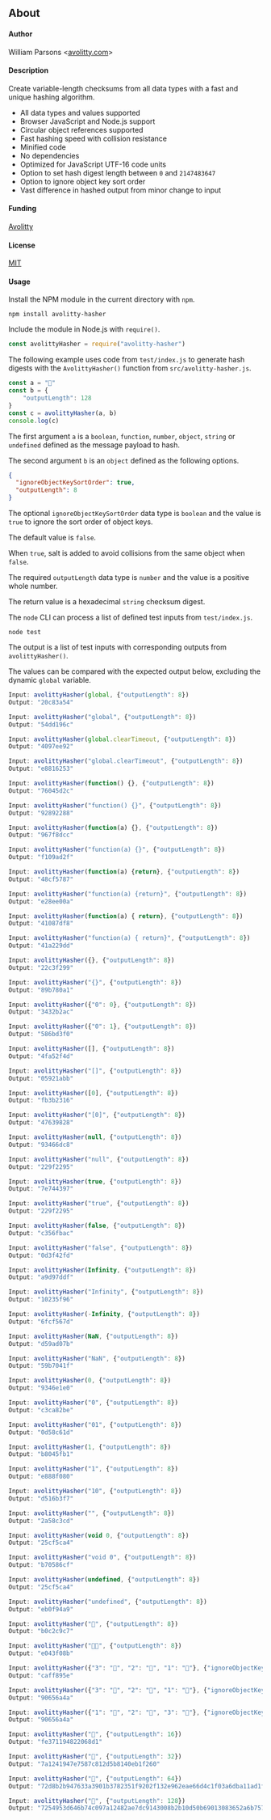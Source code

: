 ## About

#### Author
William Parsons <[avolitty.com](https://avolitty.com/)>

#### Description
Create variable-length checksums from all data types with a fast and unique hashing algorithm.

- All data types and values supported
- Browser JavaScript and Node.js support
- Circular object references supported
- Fast hashing speed with collision resistance
- Minified code
- No dependencies
- Optimized for JavaScript UTF-16 code units
- Option to set hash digest length between `0` and `2147483647`
- Option to ignore object key sort order
- Vast difference in hashed output from minor change to input

#### Funding
[Avolitty](https://avolitty.com/donate/)

#### License
[MIT](https://github.com/avolitty/avolitty-hasher/blob/javascript/LICENSE)

#### Usage
Install the NPM module in the current directory with `npm`.

``` console
npm install avolitty-hasher
```

Include the module in Node.js with `require()`.

``` javascript
const avolittyHasher = require("avolitty-hasher")
```

The following example uses code from `test/index.js` to generate hash digests with the `AvolittyHasher()` function from `src/avolitty-hasher.js`.

``` javascript
const a = "🥑"
const b = {
	"outputLength": 128
}
const c = avolittyHasher(a, b)
console.log(c)
```

The first argument `a` is a `boolean`, `function`, `number`, `object`, `string` or `undefined` defined as the message payload to hash.

The second argument `b` is an `object` defined as the following options.

``` json
{
  "ignoreObjectKeySortOrder": true,
  "outputLength": 8
}
```

The optional `ignoreObjectKeySortOrder` data type is `boolean` and the value is `true` to ignore the sort order of object keys.

The default value is `false`.

When `true`, salt is added to avoid collisions from the same object when `false`.

The required `outputLength` data type is `number` and the value is a positive whole number.

The return value is a hexadecimal `string` checksum digest.

The `node` CLI can process a list of defined test inputs from `test/index.js`.

``` console
node test
```

The output is a list of test inputs with corresponding outputs from `avolittyHasher()`.

The values can be compared with the expected output below, excluding the dynamic `global` variable.

``` javascript
Input: avolittyHasher(global, {"outputLength": 8})
Output: "20c83a54"

Input: avolittyHasher("global", {"outputLength": 8})
Output: "54dd196c"

Input: avolittyHasher(global.clearTimeout, {"outputLength": 8})
Output: "4097ee92"

Input: avolittyHasher("global.clearTimeout", {"outputLength": 8})
Output: "e8816253"

Input: avolittyHasher(function() {}, {"outputLength": 8})
Output: "76045d2c"

Input: avolittyHasher("function() {}", {"outputLength": 8})
Output: "92892288"

Input: avolittyHasher(function(a) {}, {"outputLength": 8})
Output: "967f8dcc"

Input: avolittyHasher("function(a) {}", {"outputLength": 8})
Output: "f109ad2f"

Input: avolittyHasher(function(a) {return}, {"outputLength": 8})
Output: "48cf5787"

Input: avolittyHasher("function(a) {return}", {"outputLength": 8})
Output: "e28ee00a"

Input: avolittyHasher(function(a) { return}, {"outputLength": 8})
Output: "41087df8"

Input: avolittyHasher("function(a) { return}", {"outputLength": 8})
Output: "41a229dd"

Input: avolittyHasher({}, {"outputLength": 8})
Output: "22c3f299"

Input: avolittyHasher("{}", {"outputLength": 8})
Output: "89b780a1"

Input: avolittyHasher({"0": 0}, {"outputLength": 8})
Output: "3432b2ac"

Input: avolittyHasher({"0": 1}, {"outputLength": 8})
Output: "586bd3f0"

Input: avolittyHasher([], {"outputLength": 8})
Output: "4fa52f4d"

Input: avolittyHasher("[]", {"outputLength": 8})
Output: "05921abb"

Input: avolittyHasher([0], {"outputLength": 8})
Output: "fb3b2316"

Input: avolittyHasher("[0]", {"outputLength": 8})
Output: "47639828"

Input: avolittyHasher(null, {"outputLength": 8})
Output: "93466dc8"

Input: avolittyHasher("null", {"outputLength": 8})
Output: "229f2295"

Input: avolittyHasher(true, {"outputLength": 8})
Output: "7e744397"

Input: avolittyHasher("true", {"outputLength": 8})
Output: "229f2295"

Input: avolittyHasher(false, {"outputLength": 8})
Output: "c356fbac"

Input: avolittyHasher("false", {"outputLength": 8})
Output: "0d3f42fd"

Input: avolittyHasher(Infinity, {"outputLength": 8})
Output: "a9d97ddf"

Input: avolittyHasher("Infinity", {"outputLength": 8})
Output: "10235f96"

Input: avolittyHasher(-Infinity, {"outputLength": 8})
Output: "6fcf567d"

Input: avolittyHasher(NaN, {"outputLength": 8})
Output: "d59ad07b"

Input: avolittyHasher("NaN", {"outputLength": 8})
Output: "59b7041f"

Input: avolittyHasher(0, {"outputLength": 8})
Output: "9346e1e0"

Input: avolittyHasher("0", {"outputLength": 8})
Output: "c3ca82be"

Input: avolittyHasher("01", {"outputLength": 8})
Output: "0d58c61d"

Input: avolittyHasher(1, {"outputLength": 8})
Output: "b8045fb1"

Input: avolittyHasher("1", {"outputLength": 8})
Output: "e888f080"

Input: avolittyHasher("10", {"outputLength": 8})
Output: "d516b3f7"

Input: avolittyHasher("", {"outputLength": 8})
Output: "2a58c3cd"

Input: avolittyHasher(void 0, {"outputLength": 8})
Output: "25cf5ca4"

Input: avolittyHasher("void 0", {"outputLength": 8})
Output: "b70586cf"

Input: avolittyHasher(undefined, {"outputLength": 8})
Output: "25cf5ca4"

Input: avolittyHasher("undefined", {"outputLength": 8})
Output: "eb0f94a9"

Input: avolittyHasher("🥑", {"outputLength": 8})
Output: "b0c2c9c7"

Input: avolittyHasher("🥑🥑", {"outputLength": 8})
Output: "e043f08b"

Input: avolittyHasher({"3": "🥑", "2": "🥑", "1": "🥑"}, {"ignoreObjectKeySortOrder": false, "outputLength": 8})
Output: "caff895e"

Input: avolittyHasher({"3": "🥑", "2": "🥑", "1": "🥑"}, {"ignoreObjectKeySortOrder": true, "outputLength": 8})
Output: "90656a4a"

Input: avolittyHasher({"1": "🥑", "2": "🥑", "3": "🥑"}, {"ignoreObjectKeySortOrder": true, "outputLength": 8})
Output: "90656a4a"

Input: avolittyHasher("🥑", {"outputLength": 16})
Output: "fe371194822068d1"

Input: avolittyHasher("🥑", {"outputLength": 32})
Output: "7a1241947e7587c812d5b8140eb1f260"

Input: avolittyHasher("🥑", {"outputLength": 64})
Output: "72d8b2b947633a3901b3782351f9202f132e962eae66d4c1f03a6dba11ad1f72"

Input: avolittyHasher("🥑", {"outputLength": 128})
Output: "7254953d646b74c097a12482ae7dc9143008b2b10d50b69013083652a6b7574c377022d020f9a7d270b3c23e366bf818edd5b0005d7e028e89e64dd38e08c397"
